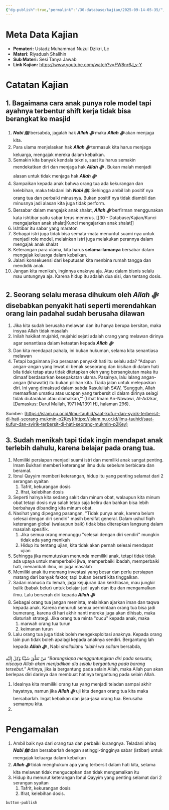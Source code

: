 ```yaml
---
{"dg-publish":true,"permalink":"/30-database/kajian/2025-09-14-05-35/","tags":["kajian"]}
---
```





# Meta Data Kajian 
<div><ul class="dataview list-view-ul"><li><span><strong>Pemateri:</strong> Ustadz Muhammad Nuzul Dzikri, Lc</span></li><li><span><strong>Materi:</strong> Riyadush Shalihin</span></li><li><span><strong>Sub Materi:</strong> Sesi Tanya Jawab</span></li><li><span><strong>Link Kajian:</strong> <a rel="noopener nofollow" class="external-link" href="https://www.youtube.com/watch?v=FW8nr6J_v-Y" target="_blank">https://www.youtube.com/watch?v=FW8nr6J_v-Y</a></span></li></ul></div>

# Catatan Kajian
## 1. Bagaimana cara anak punya role model tapi ayahnya terbentur shift kerja tidak bisa berangkat ke masjid
1. ***Nabi ﷺ***  bersabda, jagalah hak ***Allah ﷻ*** maka ***Allah ﷻ*** akan menjaga kita.
2. Para ulama menjelaskan hak ***Allah ﷻ*** termasuk kita harus menjaga keluarga, mengajak mereka dalam kebaikan.
3. Semakin kita banyak kendala teknis, saat itu harus semakin mendekatkan diri dan menjaga hak ***Allah ﷻ*** . Bukan malah menjadi alasan untuk tidak menjaga hak ***Allah ﷻ*** 
4. Sampaikan kepada anak bahwa orang tua ada kekurangan dan kelebihan, maka teladani lah ***Nabi ﷺ***. Sehingga ambil lah positif nya orang tua dan perbaiki minusnya. Bukan positif nya tidak diambil dan minusnya jadi alasan kita juga tidak perform.
5. Bersabar dalam mengajak anak shalat, ***Allah ﷻ*** berfirman menggunakan kata ishtibar yaitu sabar terus menerus. [[30 - Database/Kajian/Kunci mengajarkan anak shalat\|Kunci mengajarkan anak shalat]]
6. Ishtibar itu sabar yang maraton
7. Sebagai istri juga tidak bisa semata-mata menuntut suami nya untuk menjadi role model, melainkan istri juga melakukan perannya dalam mengajak anak shalat
8. Keterangan para ulama, kita harus **selama-lamanya** bersabar dalam mengajak keluarga dalam kebaikan.
9. Jalani konsekuensi dari keputusan kita menbina rumah tangga dan mendidik anak.
10. Jangan kita menikah, inginnya enaknya aja. Atau dalam bisnis selalu mau untungnya aja. Karena hidup itu adalah dua sisi, dan tentang dosis.

## 2. Seorang selalu merasa dihukum oleh ***Allah ﷻ*** disebabkan penyakit hati seperti merendahkan orang lain padahal sudah berusaha dilawan
1. Jika kita sudah berusaha melawan dan itu hanya berupa bersitan, maka insyaa Allah tidak masalah
2. Inilah hakikat mujahid, mujahid sejati adalah orang yang melawan dirinya agar senantiasa dalam ketaatan kepada ***Allah ﷻ*** 
3. Dan kita mendapat pahala, ini bukan hukuman, selama kita senantiasa melawan
4. Tetapi bagaimana jika perasaan penyakit hati itu selalu ada? 
“Adapun angan-angan yang lewat di benak seseorang dan bisikan di dalam hati bila tidak tetap atau tidak ditetapkan oleh yang bersangkutan maka itu dimaaf berdasarkan kesepakatan ulama. Pasalnya, lalu lalang angan-angan (khawatir) itu bukan pilihan kita. Tiada jalan untuk melepaskan diri. Ini yang dimaksud dalam sabda Rasulullah SAW, ‘Sungguh, Allah memaafkan umatku atas ucapan yang terbersit di dalam dirinya selagi tidak diutarakan atau diamalkan,’” (Lihat Imam An-Nawawi, Al-Adzkar, [Damaskus: Darul Mallah, 1971 M/1391 H], halaman 296).  
  
Sumber: [https://islam.nu.or.id/ilmu-tauhid/saat-kufur-dan-syirik-terbersit-di-hati-seorang-mukmin-p2Key](https://islam.nu.or.id/ilmu-tauhid/saat-kufur-dan-syirik-terbersit-di-hati-seorang-mukmin-p2Key)  

## 3. Sudah menikah tapi tidak ingin mendapat anak terlebih dahulu, karena belajar pada orang tua.
1. Memiliki persiapan menjadi suami istri dan memiliki anak sangat penting. Imam Bukhari memberi keterangan ilmu dulu sebelum berbicara dan beramal. 
2. Ibnul Qayyim memberi keterangan, hidup itu yang penting selamat dari 2 serangan syaitan
	1. Tafrit, kekurangan dosis
	2. Ifrat, kelebihan dosis
3. Seperti halnya kita sedang sakit dan minum obat, walaupun kita minum obat tetapi dosis nya salah tetap saja keliru dan bahkan bisa lebih berbahaya dibanding kita minum obat.
4. Nasihat yang dipegang pasangan, "Tidak punya anak, karena belum selesai dengan diri sendiri" masih bersifat general. Dalam ushul fiqih keterangan global (walaupun baik) tidak bisa diterapkan langsung dalam masalah spesifik. 
	1. Jika semua orang menunggu "selesai dengan diri sendiri" mungkin tidak ada yang menikah
	2. Hidup itu tentang ujian, kita tidak akan pernah selesai mendapat ujian
5. Sehingga jika memutuskan menunda memiliki anak, tetapi tidak tidak ada upaya untuk memperbaiki jiwa, memperbaiki ibadah, memperbaiki hati, menambah ilmu, ini juga masalah
6. Memiliki anak itu memang investasi yang besar dan perlu persiapan matang dari banyak faktor, tapi bukan berarti kita tinggalkan.
7. Sadari manusia itu lemah, jaga kejujuran dan keikhlasan, mau jungkir balik (babak belur) untuk belajar jadi ayah dan ibu dan mengamalkan ilmu. Lalu berserah diri kepada ***Allah ﷻ*** 
8. Sebagai orang tua jangan meminta, melainkan ajarkan iman dan taqwa kepada anak. Karena menuruti semua permintaan orang tua bisa jadi bumerang, karena di hari akhir nanti mereka juga akan dihisab, maka diaturlah strategi. Jika orang tua minta "cucu" kepada anak, maka 
	1. marwah orang tua turun
	2. keimanan turun
9. Lalu orang tua juga tidak boleh mengeksploitasi anaknya. Kepada orang lain pun tidak boleh apalagi kepada anaknya sendiri. Bergantung lah kepada ***Allah ﷻ*** , Nabi _shallallahu ‘alaihi wa sallam_ bersabda,

مَنْ تَعَلَّقَ شَيْئًا وُكِلَ إِلَيْهِ
“_Barangsiapa menggantungkan diri pada sesuatu, niscaya Allah akan menjadikan dia selalu bergantung pada barang tersebut._”
Artinya, jika ia bergantung pada selain Allah, maka Allah pun akan berlepas diri darinya dan membuat hatinya tergantung pada selain Allah.
1. Idealnya kita memiliki orang tua yang menjadi teladan sampai akhir hayatnya, namun jika ***Allah ﷻ*** uji kita dengan orang tua kita maka bersabarlah. Ingat kebaikan dan jasa-jasa orang tua. Berusaha semampu kita.
2. 
# Pengamalan
1. Ambil baik nya dari orang tua dan perbaiki kurangnya. Teladani ahlaq ***Nabi ﷺ*** dan bersabarlah dengan setinggi-tingginya sabar (istibar) untuk mengajak keluarga dalam kebaikan
2. ***Allah ﷻ*** tidak menghukum apa yang terbersit dalam hati kita, selama kita melawan tidak mengucapkan dan tidak mengamalkan itu
3. Hidup itu menurut keterangan Ibnul Qayyim yang penting selamat dari 2 serangan syaitan
	1. Tafrit, kekurangan dosis
	2. Ifrat, kelebihan dosis.
 
 
 `button-publish`